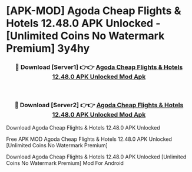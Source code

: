 # [APK-MOD] Agoda  Cheap Flights & Hotels 12.48.0 APK Unlocked - [Unlimited Coins No Watermark Premium] 3y4hy



<div align="center">
<h3>🔴 Download [Server1] 👉👉 <a href="https://momento.my/?title=Agoda__Cheap_Flights_&_Hotels_12.48.0_APK_Unlocked">Agoda  Cheap Flights & Hotels 12.48.0 APK Unlocked Mod Apk</a></h3><br>

<h3>🔴 Download [Server2] 👉👉 <a href="https://momento.my/?title=Agoda__Cheap_Flights_&_Hotels_12.48.0_APK_Unlocked">Agoda  Cheap Flights & Hotels 12.48.0 APK Unlocked Mod Apk</a></h3>
</div>



Download Agoda  Cheap Flights & Hotels 12.48.0 APK Unlocked 

Free APK MOD Agoda  Cheap Flights & Hotels 12.48.0 APK Unlocked [Unlimited Coins No Watermark Premium]

Download Agoda  Cheap Flights & Hotels 12.48.0 APK Unlocked [Unlimited Coins No Watermark Premium] Mod For Android
